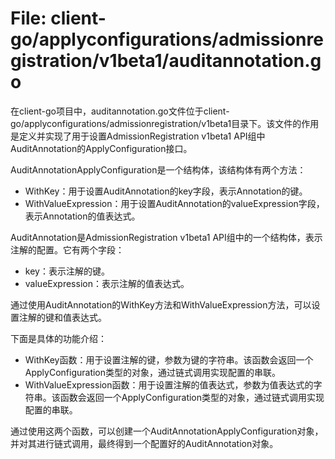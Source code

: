 # File: client-go/applyconfigurations/admissionregistration/v1beta1/auditannotation.go

在client-go项目中，auditannotation.go文件位于client-go/applyconfigurations/admissionregistration/v1beta1目录下。该文件的作用是定义并实现了用于设置AdmissionRegistration v1beta1 API组中AuditAnnotation的ApplyConfiguration接口。

AuditAnnotationApplyConfiguration是一个结构体，该结构体有两个方法：
- WithKey：用于设置AuditAnnotation的key字段，表示Annotation的键。
- WithValueExpression：用于设置AuditAnnotation的valueExpression字段，表示Annotation的值表达式。

AuditAnnotation是AdmissionRegistration v1beta1 API组中的一个结构体，表示注解的配置。它有两个字段：
- key：表示注解的键。
- valueExpression：表示注解的值表达式。

通过使用AuditAnnotation的WithKey方法和WithValueExpression方法，可以设置注解的键和值表达式。

下面是具体的功能介绍：
- WithKey函数：用于设置注解的键，参数为键的字符串。该函数会返回一个ApplyConfiguration类型的对象，通过链式调用实现配置的串联。
- WithValueExpression函数：用于设置注解的值表达式，参数为值表达式的字符串。该函数会返回一个ApplyConfiguration类型的对象，通过链式调用实现配置的串联。

通过使用这两个函数，可以创建一个AuditAnnotationApplyConfiguration对象，并对其进行链式调用，最终得到一个配置好的AuditAnnotation对象。

